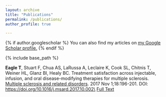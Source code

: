 ```yaml
---
layout: archive
title: "Publications"
permalink: /publications/
author_profile: true

---
```



{% if author.googlescholar %}
  You can also find my articles on <u><a href="{{author.googlescholar}}">my Google Scholar profile</a>.</u>
{% endif %}

{% include base_path %}

**Eagle T**, Stuart F, Chua AS, LaRussa A, Leclaire K, Cook SL, Chitnis T, Weiner HL, Glanz BI, Healy BC. Treatment satisfaction across injectable, infusion, and oral disease-modifying therapies for multiple sclerosis. [Multiple sclerosis and related disorders](https://www.msard-journal.com/article/S2211-0348(17)30248-1/fulltext). 2017 Nov 1;18:196-201. DOI: https://doi.org/10.1016/j.msard.2017.10.002\
[Full Text](http://tessaeagle.github.io/files/MSARD.pdf)


